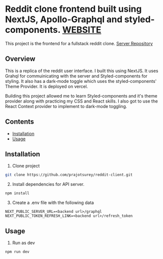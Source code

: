 # Reddit clone frontend built using NextJS, Apollo-Graphql and styled-components. [WEBSITE](https://reddit-client-murex.vercel.app/)

This project is the frontend for a fullstack reddit clone. 
[Server Repository](https://github.com/prajotsurey/reddit-server)
## Overview
This is a replica of the reddit user interface. I built this using NextJS. It uses Grahql for commuinicating with the server and Styled-components for styling. It also has a dark-mode toggle which uses the styled-components' Theme Provider. It is deployed on vercel.

Building this project allowed me to learn Styled-components and it's theme provider along with practicing my CSS and React skills. I also got to use the React Context provider to implement to dark-mode toggling. 

## Contents

* [Installation](#user-content-installation)
* [Usage](#user-content-usage)

## Installation

1. Clone project

```bash
git clone https://github.com/prajotsurey/reddit-client.git
```

2. Install dependencies for API server.

```bash
npm install
```

3. Create a .env file with the following data
```
NEXT_PUBLIC_SERVER_URL=<backend url>/graphql
NEXT_PUBLIC_TOKEN_REFRESH_LINK=<backend url>/refresh_token
```
## Usage

1. Run as dev

```bash
npm run dev
```

